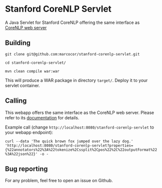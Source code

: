 
# Stanford CoreNLP Servlet

A Java Servlet for Stanford CoreNLP offering the same interface as [CoreNLP web server](https://stanfordnlp.github.io/CoreNLP/corenlp-server.html)

## Building

`git clone git@github.com:marcocor/stanford-corenlp-servlet.git`

`cd stanford-corenlp-servlet/`

`mvn clean compile war:war`

This will produce a WAR package in directory `target/`. Deploy it to your servlet container.

## Calling

This webapp offers the same interface as the CoreNLP web server. Please refer to its [documentation](https://stanfordnlp.github.io/CoreNLP/corenlp-server.html) for details.

Example call (change `http://localhost:8080/stanford-corenlp-servlet` to your webapp endpoint):

`curl --data 'The quick brown fox jumped over the lazy dog.' 'http://localhost:8080/stanford-corenlp-servlet?properties={%22annotators%22%3A%22tokenize%2Cssplit%2Cpos%22%2C%22outputFormat%22%3A%22json%22}' -o -`

## Bug reporting

For any problem, feel free to open an issue on Github.

